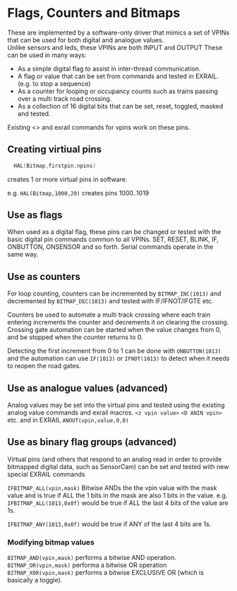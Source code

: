# Flags, Counters and Bitmaps

These are implemented by a software-only driver that mimics a set of VPINs that can be used for both digital and analogue values.  
Unlike sensors and leds, these VPINs are both INPUT and OUTPUT  These can be used in many ways:

- As a simple digital flag to assist in inter-thread communication.
- A flag or value that can be set from commands and tested in EXRAIL.(e.g. to stop a sequence)
- As a counter for looping or occupancy counts such as trains passing over a multi track road crossing.
- As a collection of 16 digital bits that can be set, reset, toggled, masked and tested.
  
Existing <> and exrail commands for vpins work on these pins.  

## Creating virtiual pins
  
  ```cpp
    HAL(Bitmap,firstpin,npins) 
  ```

creates 1 or more virtual pins in software. 

e.g. `HAL(Bitmap,1000,20)`  creates pins 1000..1019

## Use as flags

When used as a digital flag, these pins can be changed or tested with the basic digital pin commands common to all VPINs.  SET, RESET, BLINK, IF, ONBUTTON, ONSENSOR and so forth. Serial commands operate in the same way.  


## Use as counters

For loop counting, counters can be incremented by `BITMAP_INC(1013)` and decremented by `BITMAP_DEC(1013)` and tested with IF/IFNOT/IFGTE etc.

Counters be used to automate a multi track crossing where each train entering increments the counter and decrements it on clearing the crossing. Crossing gate automation can be started when the value changes from 0, and be stopped when the counter returns to 0.

Detecting the first increment from 0 to 1 can be done with `ONBUTTON(1013)` and the automation can use `IF(1013)` or `IFNOT(1013)` to detect when it needs to reopen the road gates.

## Use as analogue values (advanced)

Analog values may be set into the virtual pins and tested using the existing analog value commands and exrail macros.
`<z vpin value>`  `<D ANIN vpin>` etc.
and in EXRAIL `ANOUT(vpin,value,0,0)` 

## Use as binary flag groups (advanced)

Virtual pins (and others that respond to an analog read in order to provide bitmapped digital data, such as SensorCam) can be set and tested with new special EXRAIL commands

`IFBITMAP_ALL(vpin,mask)`   Bitwise ANDs the  the vpin value with the mask value and is true if ALL the 1 bits in the mask are also 1 bits in the value. 
    e.g.    `IFBITMAP_ALL(1013,0x0f)`  would be true if ALL the last 4 bits of the value are 1s.

`IFBITMAP_ANY(1013,0x0f)` would be true if ANY of the last 4 bits are 1s.

### Modifying bitmap values

`BITMAP_AND(vpin,mask)` performs a bitwise AND operation.
`BITMAP_OR(vpin,mask)`  performa a bitwise OR operation
`BITMAP_XOR(vpin,mask)` performs a bitwise EXCLUSIVE OR (which is basically a toggle).